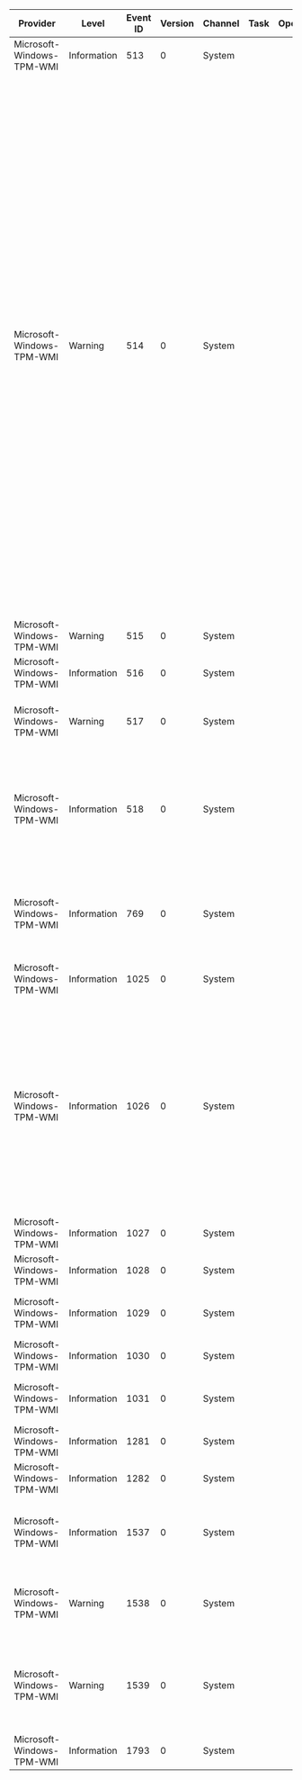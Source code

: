 Provider                   |  Level        |  Event ID  |  Version  |  Channel  |  Task  |  Opcode  |  Keyword  |  Message
---------------------------|---------------|------------|-----------|-----------|--------|----------|-----------|----------------------------------------------------------------------------------------------------------------------------------------------------------------------------------------------------------------------------------------------------------------------------------------------------------------------------------------------------------------------------------------------------------------------------------------------------------------------------------------------------------------------------------------------------------------------------------------------------------------------------------------------------------------------------------------------------------------------------
Microsoft-Windows-TPM-WMI  |  Information  |  513       |  0        |  System   |        |          |           |
Microsoft-Windows-TPM-WMI  |  Warning      |  514       |  0        |  System   |        |          |           |  Failed to backup TPM Owner Authorization information to Active Directory Domain Services.Errorcode: {ErrorCode}Check that your computer is connected to the domain.  If your computer is connected to the domain, have your Domain Administrator check that the Active Directory schema is appropriate for backup of Windows 8 TPM Owner Authorization information and that the current Computer object has write permission to the TPM object.  Installations of Windows Server 2008 R2 or before need a schema extension in order to be ready for backup of Windows 8 TPM Owner Authorization information.  Consult online documentation for more information about setting up Active Directory Domain Services for TPM.
Microsoft-Windows-TPM-WMI  |  Warning      |  515       |  0        |  System   |        |          |           |
Microsoft-Windows-TPM-WMI  |  Information  |  516       |  0        |  System   |        |          |           |
Microsoft-Windows-TPM-WMI  |  Warning      |  517       |  0        |  System   |        |          |           |  Failed to send physical presence request to clear the Trusted Platform Module(TPM).
Microsoft-Windows-TPM-WMI  |  Information  |  518       |  0        |  System   |        |          |           |  Failed to get isOwned status from Trusted Platform Module(TPM), proceeding to clear TPM assuming that TPM is owned. Error code:{HResult}
Microsoft-Windows-TPM-WMI  |  Information  |  769       |  0        |  System   |        |          |           |  TPM Owner Authorization configuration changed from '{Old OS Managed Auth Level}' to '{New OS Managed Auth Level}'.
Microsoft-Windows-TPM-WMI  |  Information  |  1025      |  0        |  System   |        |          |           |
Microsoft-Windows-TPM-WMI  |  Information  |  1026      |  0        |  System   |        |          |           |  The Trusted Platform Module (TPM) hardware on this computer cannot be provisioned for use automatically.  To set up the TPM interactively use the TPM management console (Start->tpm.msc) and use the action to make the TPM ready.Error: {Error Code}Additional Information: {Status Information}
Microsoft-Windows-TPM-WMI  |  Information  |  1027      |  0        |  System   |        |          |           |
Microsoft-Windows-TPM-WMI  |  Information  |  1028      |  0        |  System   |        |          |           |
Microsoft-Windows-TPM-WMI  |  Information  |  1029      |  0        |  System   |        |          |           |  The triggering of the NGC key generation task failed.
Microsoft-Windows-TPM-WMI  |  Information  |  1030      |  0        |  System   |        |          |           |
Microsoft-Windows-TPM-WMI  |  Information  |  1031      |  0        |  System   |        |          |           |  The triggering of the NGC certificate enrollment task failed.
Microsoft-Windows-TPM-WMI  |  Information  |  1281      |  0        |  System   |        |          |           |
Microsoft-Windows-TPM-WMI  |  Information  |  1282      |  0        |  System   |        |          |           |
Microsoft-Windows-TPM-WMI  |  Information  |  1537      |  0        |  System   |        |          |           |  The Device Health Certificate was successfully provisioned from {Health Attestation Server}.
Microsoft-Windows-TPM-WMI  |  Warning      |  1538      |  0        |  System   |        |          |           |  The Device Health Certificate provisioning could not connect to {Health Attestation Server}. {HResult}
Microsoft-Windows-TPM-WMI  |  Warning      |  1539      |  0        |  System   |        |          |           |  The Device Health Certificate could not be provisioned from {Health Attestation Server}. HTTP status code {HTTP Status}: {Server Response}
Microsoft-Windows-TPM-WMI  |  Information  |  1793      |  0        |  System   |        |          |           |